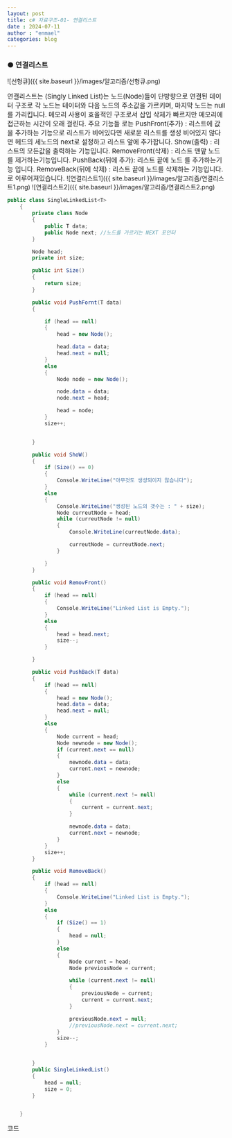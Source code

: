 ```yaml
---
layout: post
title: c# 자료구조-01- 연결리스트
date : 2024-07-11
author : "enmael"
categories: blog
---
```

<h3>● 연결리스트 </h3>

![선형큐]({{ site.baseurl }}/images/알고리즘/선형큐.png)

<span style="font-size: 15px;">
연결리스트는 (Singly Linked List)는 노드(Node)들이 단방향으로 연결된 데이터 구조로 각 노드는 테이터와 다음 노드의 주소값을 가르키며, 마지막 노드는 null를 가리킵니다.
</span>

<span style="font-size: 15px;">
메모리 사용이 효율적인 구조로서 삽입 삭제가 빠르지만 메모리에 접근하는 시간이 오래 걸린다.
</span>

<span style="font-size: 15px;">
주요 기능들 로는
</span>

<span style="font-size: 15px;">
PushFront(추가) : 리스트에 값을 추가하는 기능으로 리스트가 비어있다면 새로운 리스트를 생성 비어있지 않다면 헤드의 세노드의 next로 설정하고 리스트 앞에 추가합니다.
</span>

<span style="font-size: 15px;">
Show(출력) : 리스트의 모든값을 출력하는 기능입니다.
</span>

<span style="font-size: 15px;">
RemoveFront(삭제) : 리스트 맨앞 노드를 제거하는기능입니다. 
</span>

<span style="font-size: 15px;">
PushBack(뒤에 추가): 리스트 끝에 노드 를 추가하는기능 입니다.
</span>

<span style="font-size: 15px;">
RemoveBack(뒤에 삭제) : 리스트 끝에 노드를 삭제하는 기능입니다.
</span>

<span style="font-size: 15px;">
로 이루어져있습니다.
</span>
![연결리스트1]({{ site.baseurl }}/images/알고리즘/연결리스트1.png)
![연결리스트2]({{ site.baseurl }}/images/알고리즘/연결리스트2.png)


```csharp
public class SingleLinkedList<T>
    {
        private class Node
        {
            public T data;
            public Node next; //노드를 가르키는 NEXT 포인터
        }

        Node head;
        private int size;

        public int Size()
        {
            return size;
        }

        public void PushFornt(T data)
        {

            if (head == null)
            {
                head = new Node();

                head.data = data;
                head.next = null;
            }
            else
            {
                Node node = new Node();

                node.data = data;
                node.next = head;

                head = node;
            }
            size++;


        }

        public void ShoW()
        {
            if (Size() == 0)
            {
                Console.WriteLine("아무것도 생성되이지 않습니다");
            }
            else
            {
                Console.WriteLine("생성된 노드의 갯수는 : " + size);
                Node curreutNode = head;
                while (curreutNode != null)
                {
                    Console.WriteLine(curreutNode.data);

                    curreutNode = curreutNode.next;
                }

            }
        }

        public void RemovFront()
        {
            if (head == null)
            {
                Console.WriteLine("Linked List is Empty.");
            }
            else
            {
                head = head.next;
                size--;
            }

        }

        public void PushBack(T data)
        {
            if (head == null)
            {
                head = new Node();
                head.data = data;
                head.next = null;
            }
            else
            {
                Node current = head;
                Node newnode = new Node();
                if (current.next == null)
                {
                    newnode.data = data;
                    current.next = newnode;
                }
                else
                {
                    while (current.next != null)
                    {
                        current = current.next;
                    }

                    newnode.data = data;
                    current.next = newnode;
                }
            }
            size++;
        }

        public void RemoveBack()
        {
            if (head == null)
            {
                Console.WriteLine("Linked List is Empty.");
            }
            else
            {
                if (Size() == 1)
                {
                    head = null;
                }
                else
                {
                    Node current = head;
                    Node previousNode = current;

                    while (current.next != null)
                    {
                        previousNode = current;
                        current = current.next;
                    }

                    previousNode.next = null;
                    //previousNode.next = current.next;
                }
                size--;
            }


        }
        public SingleLinkedList()
        {
            head = null;
            size = 0;
        }


    }
```
<span style="font-size: 15px;">
  코드
</span>
